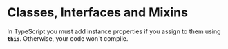 <h1>Classes, Interfaces and Mixins</h1>

In TypeScript you must add instance properties if you assign
 to them using <b><code>this</code></b>. Otherwise, your code won´t
  compile.